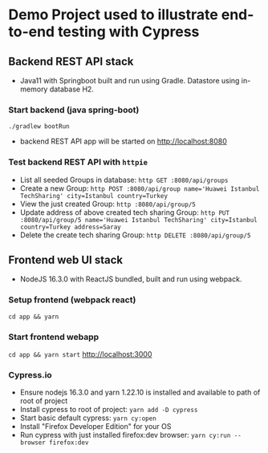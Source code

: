 # Demo Project used to illustrate end-to-end testing with Cypress

## Backend REST API stack
- Java11 with Springboot built and run using Gradle. Datastore using in-memory database H2.

### Start backend (java spring-boot)
`./gradlew bootRun`
- backend REST API app will be started on [http://localhost:8080](http://localhost:8080)

### Test backend REST API with `httpie`
- List all seeded Groups in database: `http GET :8080/api/groups`
- Create a new Group: `http POST :8080/api/group name='Huawei Istanbul TechSharing' city=Istanbul country=Turkey`
- View the just created Group: `http :8080/api/group/5`
- Update address of above created tech sharing Group: `http PUT :8080/api/group/5 name='Huawei Istanbul TechSharing' city=Istanbul country=Turkey address=Saray`
- Delete the create tech sharing Group: `http DELETE :8080/api/group/5`

## Frontend web UI stack
- NodeJS 16.3.0 with ReactJS bundled, built and run using webpack.

### Setup frontend (webpack react)
`cd app && yarn`

### Start frontend webapp
`cd app && yarn start` [http://localhost:3000](http://localhost:3000)

### Cypress.io
- Ensure nodejs 16.3.0 and yarn 1.22.10 is installed and available to path of root of project
- Install cypress to root of project: `yarn add -D cypress`
- Start basic default cypress: `yarn cy:open`
- Install "Firefox Developer Edition" for your OS
- Run cypress with just installed firefox:dev browser: `yarn cy:run --browser firefox:dev`
